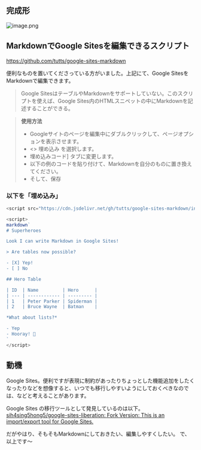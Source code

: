 ## 完成形
![image.png](https://qiita-image-store.s3.ap-northeast-1.amazonaws.com/0/93824/9c2284e9-ea52-dca5-7dac-e8542f8fee94.png)

## MarkdownでGoogle Sitesを編集できるスクリプト

https://github.com/tutts/google-sites-markdown

便利なものを置いてくださっている方がいました。上記にて、Google SitesをMarkdownで編集できます。

> Google SitesはテーブルやMarkdownをサポートしていない。このスクリプトを使えば、Google Sites内のHTMLスニペットの中にMarkdownを記述することができる。

> **使用方法**
> - Googleサイトのページを編集中にダブルクリックして、ページオプションを表示させます。
> - <> 埋め込み を選択します。
> - 埋め込みコード] タブに変更します。
> - 以下の例のコードを貼り付けて、Markdownを自分のものに置き換えてください。
> - そして、保存

### 以下を「埋め込み」

```js
<script src="https://cdn.jsdelivr.net/gh/tutts/google-sites-markdown/index.js"></script>

<script>
markdown`
# Superheroes

Look I can write Markdown in Google Sites!

> Are tables now possible?

- [X] Yep!
- [ ] No

## Hero Table

| ID  | Name         | Hero      |
| --- | ------------ | --------- |
| 1   | Peter Parker | Spiderman | 
| 2   | Bruce Wayne  | Batman    |

*What about lists?*

- Yep
- Hooray! 🎉
`
</script> 
```

## 動機

Google Sites。便利ですが表現に制約があったりちょっとした機能追加をしたくなったりなどを想像すると、いつでも移行しやすいようにしておくべきなのでは、などと考えることがあります。

Google Sites の移行ツールとして発見しているのは以下。
[sih4sing5hong5/google-sites-liberation: Fork Version: This is an import/export tool for Google Sites.](https://github.com/sih4sing5hong5/google-sites-liberation)

だがやはり、そもそもMarkdownにしておきたい、編集しやすくしたい。
で、以上です～


